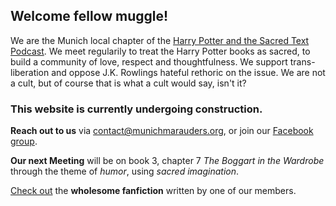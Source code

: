 ## Welcome fellow muggle!
We are the Munich local chapter of the [Harry Potter and the Sacred Text Podcast](https://www.harrypottersacredtext.com). We meet regularily to treat the Harry Potter books as sacred, to build a community of love, respect and thoughtfulness. We support trans-liberation and oppose J.K. Rowlings hateful rethoric on the issue. We are not a cult, but of course that is what a cult would say, isn't it?

### This website is currently undergoing construction.

**Reach out to us** via contact@munichmarauders.org, or join our [Facebook group](https://www.facebook.com/groups/2408737062515597/).

**Our next Meeting** will be on book 3, chapter 7 *The Boggart in the Wardrobe* through the theme of *humor*, using *sacred imagination*.

[Check out](https://munich-marauders-fanfiction.tumblr.com/) the **wholesome fanfiction** written by one of our members.
